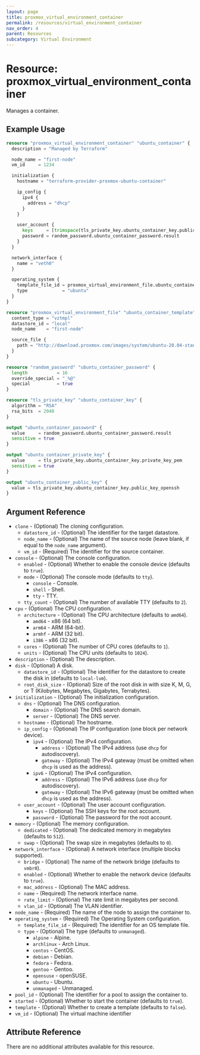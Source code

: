 ```yaml
---
layout: page
title: proxmox_virtual_environment_container
permalink: /resources/virtual_environment_container
nav_order: 4
parent: Resources
subcategory: Virtual Environment
---
```


# Resource: proxmox_virtual_environment_container

Manages a container.

## Example Usage

```terraform
resource "proxmox_virtual_environment_container" "ubuntu_container" {
  description = "Managed by Terraform"

  node_name = "first-node"
  vm_id     = 1234

  initialization {
    hostname = "terraform-provider-proxmox-ubuntu-container"

    ip_config {
      ipv4 {
        address = "dhcp"
      }
    }

    user_account {
      keys     = [trimspace(tls_private_key.ubuntu_container_key.public_key_openssh)]
      password = random_password.ubuntu_container_password.result
    }
  }

  network_interface {
    name = "veth0"
  }

  operating_system {
    template_file_id = proxmox_virtual_environment_file.ubuntu_container_template.id
    type             = "ubuntu"
  }
}

resource "proxmox_virtual_environment_file" "ubuntu_container_template" {
  content_type = "vztmpl"
  datastore_id = "local"
  node_name    = "first-node"

  source_file {
    path = "http://download.proxmox.com/images/system/ubuntu-20.04-standard_20.04-1_amd64.tar.gz"
  }
}

resource "random_password" "ubuntu_container_password" {
  length           = 16
  override_special = "_%@"
  special          = true
}

resource "tls_private_key" "ubuntu_container_key" {
  algorithm = "RSA"
  rsa_bits  = 2048
}

output "ubuntu_container_password" {
  value     = random_password.ubuntu_container_password.result
  sensitive = true
}

output "ubuntu_container_private_key" {
  value     = tls_private_key.ubuntu_container_key.private_key_pem
  sensitive = true
}

output "ubuntu_container_public_key" {
  value = tls_private_key.ubuntu_container_key.public_key_openssh
}
```

## Argument Reference

* `clone` - (Optional) The cloning configuration.
    * `datastore_id` - (Optional) The identifier for the target datastore.
    * `node_name` - (Optional) The name of the source node (leave blank, if equal to the `node_name` argument).
    * `vm_id` - (Required) The identifier for the source container.
* `console` - (Optional) The console configuration.
    * `enabled` - (Optional) Whether to enable the console device (defaults to `true`).
    * `mode` - (Optional) The console mode (defaults to `tty`).
        * `console` - Console.
        * `shell` - Shell.
        * `tty` - TTY.
    * `tty_count` - (Optional) The number of available TTY (defaults to `2`).
* `cpu` - (Optional) The CPU configuration.
    * `architecture` - (Optional) The CPU architecture (defaults to `amd64`).
        * `amd64` - x86 (64 bit).
        * `arm64` - ARM (64-bit).
        * `armhf` - ARM (32 bit).
        * `i386` - x86 (32 bit).
    * `cores` - (Optional) The number of CPU cores (defaults to `1`).
    * `units` - (Optional) The CPU units (defaults to `1024`).
* `description` - (Optional) The description.
* `disk` - (Optional) A disk.
    * `datastore_id` - (Optional) The identifier for the datastore to create the disk in (defaults to `local-lvm`).
    * `root_disk_size` - (Optional) Size of the root disk in with size K, M, G, or T (Kilobytes, Megabytes, Gigabytes, Terrabytes).
* `initialization` - (Optional) The initialization configuration.
    * `dns` - (Optional) The DNS configuration.
        * `domain` - (Optional) The DNS search domain.
        * `server` - (Optional) The DNS server.
    * `hostname` - (Optional) The hostname.
    * `ip_config` - (Optional) The IP configuration (one block per network device).
        * `ipv4` - (Optional) The IPv4 configuration.
            * `address` - (Optional) The IPv4 address (use `dhcp` for autodiscovery).
            * `gateway` - (Optional) The IPv4 gateway (must be omitted when `dhcp` is used as the address).
        * `ipv6` - (Optional) The IPv4 configuration.
            * `address` - (Optional) The IPv6 address (use `dhcp` for autodiscovery).
            * `gateway` - (Optional) The IPv6 gateway (must be omitted when `dhcp` is used as the address).
    * `user_account` - (Optional) The user account configuration.
        * `keys` - (Optional) The SSH keys for the root account.
        * `password` - (Optional) The password for the root account.
* `memory` - (Optional) The memory configuration.
    * `dedicated` - (Optional) The dedicated memory in megabytes (defaults to `512`).
    * `swap` - (Optional) The swap size in megabytes (defaults to `0`).
* `network_interface` - (Optional) A network interface (multiple blocks supported).
    * `bridge` - (Optional) The name of the network bridge (defaults to `vmbr0`).
    * `enabled` - (Optional) Whether to enable the network device (defaults to `true`).
    * `mac_address` - (Optional) The MAC address.
    * `name` - (Required) The network interface name.
    * `rate_limit` - (Optional) The rate limit in megabytes per second.
    * `vlan_id` - (Optional) The VLAN identifier.
* `node_name` - (Required) The name of the node to assign the container to.
* `operating_system` - (Required) The Operating System configuration.
    * `template_file_id` - (Required) The identifier for an OS template file.
    * `type` - (Optional) The type (defaults to `unmanaged`).
        * `alpine` - Alpine.
        * `archlinux` - Arch Linux.
        * `centos` - CentOS.
        * `debian` - Debian.
        * `fedora` - Fedora.
        * `gentoo` - Gentoo.
        * `opensuse` - openSUSE.
        * `ubuntu` - Ubuntu.
        * `unmanaged` - Unmanaged.
* `pool_id` - (Optional) The identifier for a pool to assign the container to.
* `started` - (Optional) Whether to start the container (defaults to `true`).
* `template` - (Optional) Whether to create a template (defaults to `false`).
* `vm_id` - (Optional) The virtual machine identifier

## Attribute Reference

There are no additional attributes available for this resource.

